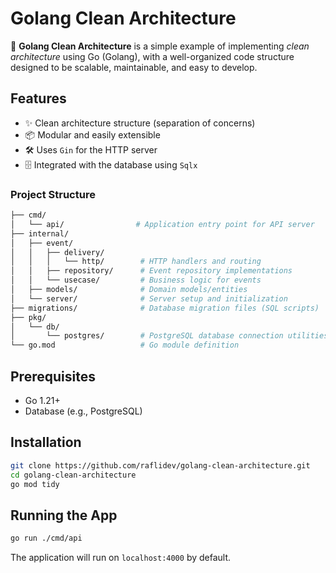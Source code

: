 # Golang Clean Architecture

🚀 **Golang Clean Architecture** is a simple example of implementing _clean architecture_ using Go (Golang), with a well-organized code structure designed to be scalable, maintainable, and easy to develop.

## Features

- ✨ Clean architecture structure (separation of concerns)
- 📦 Modular and easily extensible
- 🛠️ Uses `Gin` for the HTTP server
- 🗄️ Integrated with the database using `Sqlx`

### Project Structure

```bash
├── cmd/
│   └── api/                # Application entry point for API server
├── internal/
│   ├── event/
│   │   ├── delivery/
│   │   │   └── http/        # HTTP handlers and routing
│   │   ├── repository/      # Event repository implementations
│   │   └── usecase/         # Business logic for events
│   ├── models/              # Domain models/entities
│   └── server/              # Server setup and initialization
├── migrations/              # Database migration files (SQL scripts)
├── pkg/
│   └── db/
│       └── postgres/        # PostgreSQL database connection utilities
└── go.mod                   # Go module definition
```

## Prerequisites

- Go 1.21+
- Database (e.g., PostgreSQL)

## Installation

```bash
git clone https://github.com/raflidev/golang-clean-architecture.git
cd golang-clean-architecture
go mod tidy
```

## Running the App

```bash
go run ./cmd/api
```

The application will run on `localhost:4000` by default.
